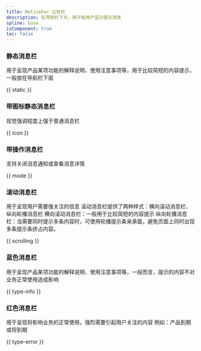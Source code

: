 ```yaml
---
title: Noticebar 公告栏
description: 在导航栏下方，用于给用户显示提示消息
spline: base
isComponent: true
toc: false
---
```


### 静态消息栏

用于呈现产品某项功能的解释说明、使用注意事项等，用于比较简短的内容提示，一般放在导航栏下面

{{ static }}

### 带图标静态消息栏

视觉强调程度上强于普通消息栏

{{ icon }}

### 带操作消息栏

支持关闭消息通知或查看消息详情

{{ mode }}

### 滚动消息栏

用于呈现用户需要强关注的信息
滚动消息栏提供了两种样式：横向滚动消息栏、纵向轮播消息栏
横向滚动消息栏：一般用于比较简短的内容提示
纵向轮播消息栏：当需要同时提示多条内容时，可使用轮播提示条来承载，避免页面上同时出现多条提示条挤占内容。

{{ scrolling }}

### 蓝色消息栏

用于呈现产品某项功能的解释说明、使用注意事项等，一般而言，提示的内容不对业务正常使用造成影响

{{ type-info }}

### 红色消息栏

用于呈现将影响业务的正常使用，强烈需要引起用户关注的内容 例如：产品到期或将到期

{{ type-error }}
